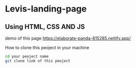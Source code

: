 Levis-landing-page
====================

Using HTML, CSS AND JS
---------------------

demo of this page https://elaborate-panda-815285.netlify.app/

How to clone this peoject in your machine 

 ```sh
 cd your peoject name
git clone link of this peoject
```
